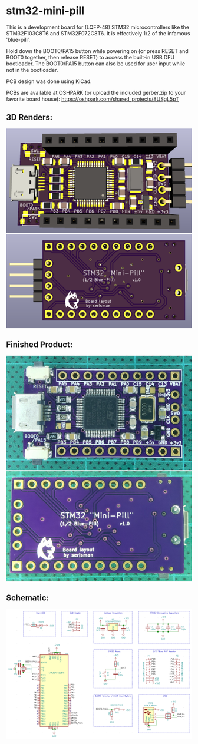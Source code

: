 # stm32-mini-pill
This is a development board for (LQFP-48) STM32 microcontrollers like the STM32F103C8T6 and STM32F072C8T6.
It is effectively 1/2 of the infamous 'blue-pill'.

Hold down the BOOT0/PA15 button while powering on (or press RESET and BOOT0 together, then release RESET) to access the built-in USB DFU bootloader.  The BOOT0/PA15 button can also be used for user input while not in the bootloader.

PCB design was done using KiCad.

PCBs are available at OSHPARK (or upload the included gerber.zip to your favorite board house):
https://oshpark.com/shared_projects/8USgL5pT

## 3D Renders:
![3D Profile - Top](https://github.com/serisman/stm32-mini-pill/blob/master/render/3D%20Profile%20-%20Top.png?raw=true)
![3D Profile - Bottom](https://github.com/serisman/stm32-mini-pill/blob/master/render/3D%20Profile%20-%20Bottom.png?raw=true)

## Finished Product:
![Populated - Top](https://github.com/serisman/stm32-mini-pill/blob/master/pictures/Populated%20PCB%20-%20Top.jpg?raw=true)
![Populated - Bottom](https://github.com/serisman/stm32-mini-pill/blob/master/pictures/Populated%20PCB%20-%20Bottom.jpg?raw=true)

## Schematic:
![Schematic](https://github.com/serisman/stm32-mini-pill/blob/master/Schematic.png?raw=true)
